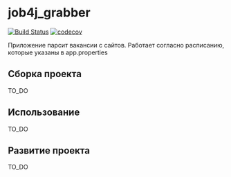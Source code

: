 # job4j_grabber

[![Build Status](https://app.travis-ci.com/snowflakes75/job4j_grabber.svg?branch=master)](https://app.travis-ci.com/snowflakes75/job4j_grabber)
[![codecov](https://codecov.io/gh/snowflakes75/job4j_grabber/branch/master/graph/badge.svg?token=77oaPb1QTh)](https://codecov.io/gh/snowflakes75/job4j_grabber)

Приложение парсит вакансии с сайтов.
Работает согласно расписанию, которые указаны в app.properties

## Сборка проекта

TO_DO

## Использование

TO_DO

## Развитие проекта

TO_DO